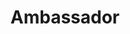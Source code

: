 ---
blog: http://blog.getambassador.io/
codehost: https://github.com/datawire/ambassador
logohandle: ambassadorio
sort: ambassador
title: Ambassador
twitter: https://x.com/getambassadorio
website: https://www.getambassador.io/
---